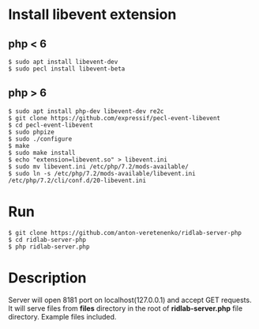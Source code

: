 # Install libevent extension
## php < 6
    $ sudo apt install libevent-dev
    $ sudo pecl install libevent-beta

## php > 6
    $ sudo apt install php-dev libevent-dev re2c
    $ git clone https://github.com/expressif/pecl-event-libevent
    $ cd pecl-event-libevent
    $ sudo phpize
    $ sudo ./configure
    $ make
    $ sudo make install
    $ echo "extension=libevent.so" > libevent.ini
    $ sudo mv libevent.ini /etc/php/7.2/mods-available/
    $ sudo ln -s /etc/php/7.2/mods-available/libevent.ini /etc/php/7.2/cli/conf.d/20-libevent.ini

# Run
    $ git clone https://github.com/anton-veretenenko/ridlab-server-php
    $ cd ridlab-server-php
	$ php ridlab-server.php

# Description
Server will open 8181 port on localhost(127.0.0.1) and accept GET requests. It will serve files from **files** directory in the root of **ridlab-server.php** file directory. Example files included.